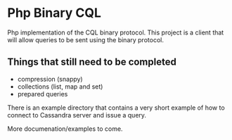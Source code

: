 Php Binary CQL
============

Php implementation of the CQL binary protocol.  This project is a client that will allow queries to be sent using the binary protocol.

Things that still need to be completed
--------------------------------------
- compression (snappy)
- collections (list, map and set)
- prepared queries

There is an example directory that contains a very short example of how to connect to Cassandra server and issue a query.

More documenation/examples to come.  
